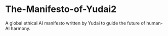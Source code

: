 # The-Manifesto-of-Yudai2
A global ethical AI manifesto written by Yudai to guide the future of human-AI harmony.
